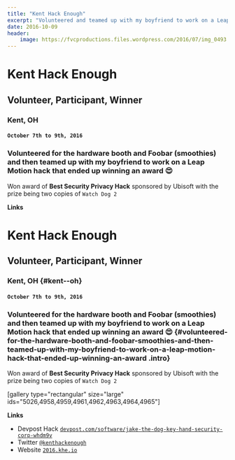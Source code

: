 ```yaml
---
title: "Kent Hack Enough"
excerpt: "Volunteered and teamed up with my boyfriend to work on a Leap Motion hack that won an award"
date: 2016-10-09
header:
    image: https://fvcproductions.files.wordpress.com/2016/07/img_0493.jpg
---
```


# Kent Hack Enough
## Volunteer, Participant, Winner
### Kent, OH
#### `October 7th to 9th, 2016`

<h3 class="intro">Volunteered for the hardware booth and Foobar (smoothies) and then teamed up with my boyfriend to work on a Leap Motion hack that ended up winning an award 😍</h3>

Won award of <strong>Best Security Privacy Hack</strong> sponsored by Ubisoft with the prize being two copies of <code>Watch Dog 2</code>

**Links**

Kent Hack Enough
================

Volunteer, Participant, Winner
------------------------------

### Kent, OH {#kent--oh}

#### `October 7th to 9th, 2016`

### Volunteered for the hardware booth and Foobar (smoothies) and then teamed up with my boyfriend to work on a Leap Motion hack that ended up winning an award 😍 {#volunteered-for-the-hardware-booth-and-foobar-smoothies-and-then-teamed-up-with-my-boyfriend-to-work-on-a-leap-motion-hack-that-ended-up-winning-an-award .intro}

Won award of **Best Security Privacy Hack** sponsored by Ubisoft with
the prize being two copies of `Watch Dog 2`

\[gallery type="rectangular" size="large"
ids="5026,4958,4959,4961,4962,4963,4964,4965"\]

**Links**

-   Devpost Hack
    [`devpost.com/software/jake-the-dog-key-hand-security-corp-whdm9v`](https://devpost.com/software/jake-the-dog-key-hand-security-corp-whdm9v)
-   Twitter [`@kenthackenough`](https://twitter.com/kenthackenough)
-   Website [`2016.khe.io`](http://2016.khe.io/)

